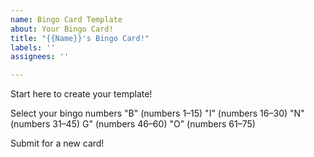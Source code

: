 ```yaml
---
name: Bingo Card Template
about: Your Bingo Card!
title: "{{Name}}'s Bingo Card!"
labels: ''
assignees: ''

---
```


Start here to create your template!

Select your bingo numbers
 "B" (numbers 1–15)
"I" (numbers 16–30)
"N" (numbers 31–45)
G" (numbers 46–60) 
"O" (numbers 61–75)

Submit for a new card!
